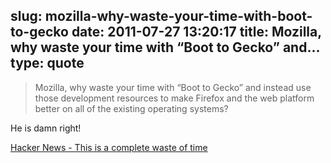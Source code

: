 slug: mozilla-why-waste-your-time-with-boot-to-gecko
date: 2011-07-27 13:20:17
title: Mozilla, why waste your time with “Boot to Gecko” and...
type: quote
---

> Mozilla, why waste your time with “Boot to Gecko” and instead use those development resources to make Firefox and the web platform better on all of the existing operating systems?

He is damn right!

 [Hacker News - This is a complete waste of time](http://news.ycombinator.com/item?id=2803811)
